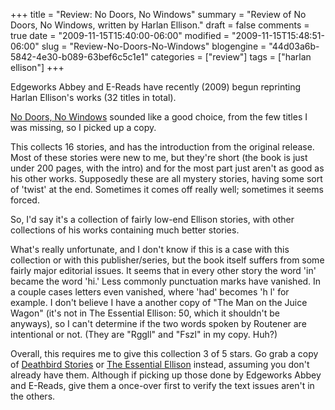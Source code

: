 +++
title = "Review: No Doors, No Windows"
summary = "Review of No Doors, No Windows, written by Harlan Ellison."
draft = false
comments = true
date = "2009-11-15T15:40:00-06:00"
modified = "2009-11-15T15:48:51-06:00"
slug = "Review-No-Doors-No-Windows"
blogengine = "44d03a6b-5842-4e30-b089-63bef6c5c1e1"
categories = ["review"]
tags = ["harlan ellison"]
+++

<p>Edgeworks Abbey and E-Reads have recently (2009) begun reprinting Harlan Ellison's works (32 titles in total).</p>
<p><a rel="external" href="http://www.amazon.com/gp/product/0759243522?tag=strivinglifen-20">No Doors, No Windows</a> sounded like a good choice, from the few titles I was missing, so I picked up a copy.</p>
<p>This collects 16 stories, and has the introduction from the original release. Most of these stories were new to me, but they're short (the book is just under 200 pages, with the intro) and for the most part just aren't as good as his other works. Supposedly these are all mystery stories, having some sort of 'twist' at the end. Sometimes it comes off really well; sometimes it seems forced.</p>
<p>So, I'd say it's a collection of fairly low-end Ellison stories, with other collections of his works&nbsp;containing much better stories.</p>
<p>What's really unfortunate, and I don't know if this is a case with this collection or with this publisher/series, but the book itself suffers from some fairly major editorial issues. It seems that in every other story the word 'in' became the word 'hi.' Less commonly punctuation marks have vanished. In a couple cases letters even vanished, where 'had' becomes 'h l' for example. I don't believe I have a another copy of "The Man on the Juice Wagon" (it's not in&nbsp;The&nbsp;Essential Ellison:&nbsp;50, which it shouldn't be anyways),&nbsp;so I can't determine if the two words spoken by Routener are intentional or not. (They are "Rggll" and "Fszl" in my copy. Huh?)</p>
<p>Overall, this requires me to give this collection 3 of 5 stars. Go grab a copy of <a rel="external" href="http://www.amazon.com/dp/1585867985?tag=strivinglifen-20">Deathbird Stories</a> or <a rel="external" href="http://www.amazon.com/dp/1883398606?tag=strivinglifen-20">The Essential Ellison</a> instead, assuming you don't already have them. Although if picking up those done by Edgeworks Abbey and E-Reads, give them a once-over first to verify the text issues aren't in the others.</p>
